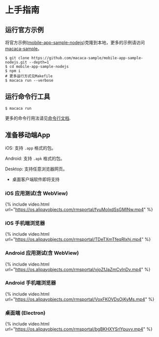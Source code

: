 # 上手指南

## 运行官方示例

将官方示例([mobile-app-sample-nodejs](//github.com/macaca-sample/mobile-app-sample-nodejs))克隆到本地，更多的示例请访问[macaca-sample](//github.com/macaca-sample)。

```shell
$ git clone https://github.com/macaca-sample/mobile-app-sample-nodejs.git --depth=1
$ cd mobile-app-sample-nodejs
$ npm i
# 更多运行方式见Makefile
$ macaca run --verbose
```

## 运行命令行工具

```shell
$ macaca run
```

更多的命令行用法请见[命令行文档](./cli-usage.html).

## 准备移动端App

iOS: 支持 `.app` 格式的包。

Android: 支持 `.apk` 格式的包。

Desktop: 支持任意浏览器网页。

* 桌面客户端软件即将支持

### iOS 应用测试(含 WebView)

{% include video.html url="https://os.alipayobjects.com/rmsportal/fyuMolxdSsGMlNw.mp4" %}

### iOS 手机端浏览器

{% include video.html url="https://os.alipayobjects.com/rmsportal/TDeTXmTfeqRlxhj.mp4" %}

### Android 应用测试(含 WebView)

{% include video.html url="https://os.alipayobjects.com/rmsportal/vjoZfJaZmCvInDv.mp4" %}

### Android 手机端浏览器

{% include video.html url="https://os.alipayobjects.com/rmsportal/VoxFKOVDsOjKyMs.mp4" %}

### 桌面端 (Electron)

{% include video.html url="https://os.alipayobjects.com/rmsportal/bgBKHXYSrlYpuvv.mp4" %}
